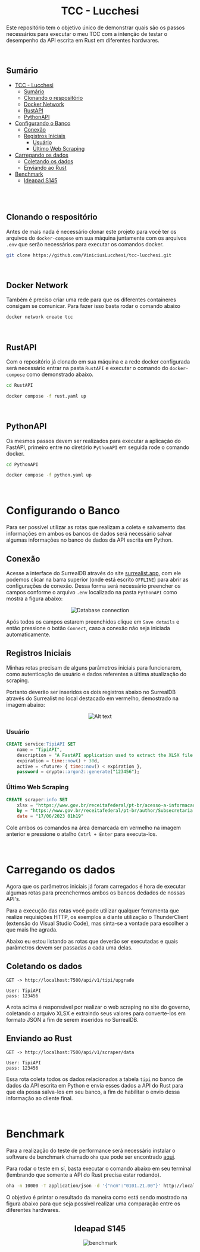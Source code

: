 <div align="center">

# TCC - Lucchesi

</div>

Este repositório tem o objetivo único de demonstrar quais são os passos necessários para executar o meu TCC com a intenção de testar o desempenho da API escrita em Rust em diferentes hardwares.

<br/>

## Sumário

- [TCC - Lucchesi](#tcc---lucchesi)
  - [Sumário](#sumário)
  - [Clonando o respositório](#clonando-o-respositório)
  - [Docker Network](#docker-network)
  - [RustAPI](#rustapi)
  - [PythonAPI](#pythonapi)
- [Configurando o Banco](#configurando-o-banco)
  - [Conexão](#conexão)
  - [Registros Iniciais](#registros-iniciais)
    - [Usuário](#usuário)
    - [Último Web Scraping](#último-web-scraping)
- [Carregando os dados](#carregando-os-dados)
  - [Coletando os dados](#coletando-os-dados)
  - [Enviando ao Rust](#enviando-ao-rust)
- [Benchmark](#benchmark)
  - [Ideapad S145](#ideapad-s145)

<br/>
<br/>

## Clonando o respositório

Antes de mais nada é necessário clonar este projeto para você ter os arquivos do `docker-compose` em sua máquina juntamente com os arquivos `.env` que serão necessários para executar os comandos docker.

```bash
git clone https://github.com/ViniciusLucchesi/tcc-lucchesi.git
```

<br/>

## Docker Network

Também é preciso criar uma rede para que os diferentes containeres consigam se comunicar. Para fazer isso basta rodar o comando abaixo

```bash
docker network create tcc
```

<br/>

## RustAPI

Com o repositório já clonado em sua máquina e a rede docker configurada será necessário entrar na pasta `RustAPI` e executar o comando do `docker-compose` como demonstrado abaixo. 

```bash
cd RustAPI
```

```bash
docker compose -f rust.yaml up
```

<br/>

## PythonAPI

Os mesmos passos devem ser realizados para executar a aplicação do FastAPI, primeiro entre no diretório `PythonAPI` em seguida rode o comando docker.

```bash
cd PythonAPI
```

```bash
docker compose -f python.yaml up 
```

<br/>

# Configurando o Banco

Para ser possível utilizar as rotas que realizam a coleta e salvamento das informações em ambos os bancos de dados será necessário salvar algumas informações no banco de dados da API escrita em Python.


## Conexão

Acesse a interface do SurrealDB através do site [surrealist.app](https://surrealist.app/), com ele podemos clicar na barra superior (onde está escrito `OFFLINE`) para abrir as configurações de conexão. Dessa forma será necessário preencher os campos conforme o arquivo `.env` localizado na pasta `PythonAPI` como mostra a figura abaixo:


<div align="center">

![Database connection](img/database_connection.png)

</div>

Após todos os campos estarem preenchidos clique em `Save details` e então pressione o botão `Connect`, caso a conexão não seja iniciada automaticamente.

## Registros Iniciais

Minhas rotas precisam de alguns parâmetros iniciais para funcionarem, como autenticação de usuário e dados referentes a última atualização do scraping.

Portanto deverão ser inseridos os dois registros abaixo no SurrealDB através do Surrealist no local destacado em vermelho, demostrado na imagem abaixo:

<div align="center">

![Alt text](img/surrealist_query.png)

</div>

### Usuário

```sql
CREATE service:TipiAPI SET
    name = "TipiAPI",
    description = "A FastAPI application used to extract the XLSX file from website using web scraping",
    expiration = time::now() + 30d,
    active = <future> { time::now() < expiration },
    password = crypto::argon2::generate("123456");
```

### Último Web Scraping

```sql
CREATE scraper:info SET
    xlsx = "https://www.gov.br/receitafederal/pt-br/acesso-a-informacao/legislacao/documentos-e-arquivos/tipi.xlsx",
    by = "https://www.gov.br/receitafederal/pt-br/author/Subsecretaria de Tributação e Contencioso",
    date = "17/06/2023 01h19"
```

Cole ambos os comandos na área demarcada em vermelho na imagem anterior e pressione o atalho `Cntrl + Enter` para executa-los.

<br/>

# Carregando os dados

Agora que os parâmetros iniciais já foram carregados é hora de executar algumas rotas para preenchermos ambos os bancos dedados de nossas API's.

Para a execução das rotas você pode utilizar qualquer ferramenta que realize requisições HTTP, os exemplos a diante utilização o ThunderClient (extensão do Visual Studio Code), mas sinta-se a vontade para escolher a que mais lhe agrada.

Abaixo eu estou listando as rotas que deverão ser executadas e quais parâmetros devem ser passadas a cada uma delas.


## Coletando os dados

```text
GET -> http://localhost:7500/api/v1/tipi/upgrade

User: TipiAPI
pass: 123456
```

A rota acima é responsável por realizar o web scraping no site do governo, coletando o arquivo XLSX e extraindo seus valores para converte-los em formato JSON a fim de serem inseridos no SurrealDB.

## Enviando ao Rust

```text
GET -> http://localhost:7500/api/v1/scraper/data

User: TipiAPI
pass: 123456
```

Essa rota coleta todos os dados relacionados a tabela `tipi` no banco de dados da API escrita em Python e envia esses dados a API do Rust para que ela possa salva-los em seu banco, a fim de habilitar o envio dessa informação ao cliente final.


<br/>

# Benchmark

Para a realização do teste de performance será necessário instalar o software de benchmark chamado `oha` que pode ser encontrado [aqui](https://github.com/hatoo/oha).

Para rodar o teste em sí, basta executar o comando abaixo em seu terminal (lembrando que somente a API do Rust precisa estar rodando).

```bash
oha -n 10000 -T application/json -d '{"ncm":"0101.21.00"}' http://localhost:7000/v1/ncm/ --disable-keepalive
```

O objetivo é printar o resultado da maneira como está sendo mostrado na figura abaixo para que seja possível realizar uma comparação entre os diferentes hardwares.

<div align="center">

## Ideapad S145

![benchmark](img/benchmark.png)

</div>

